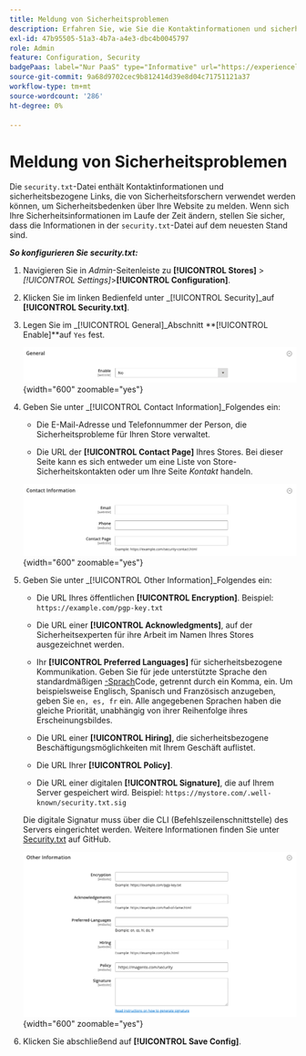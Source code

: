 ```yaml
---
title: Meldung von Sicherheitsproblemen
description: Erfahren Sie, wie Sie die Kontaktinformationen und sicherheitsbezogenen Links konfigurieren, die von Sicherheitsforschern verwendet werden können, um Sicherheitsbedenken bezüglich Ihrer Site zu melden.
exl-id: 47b95505-51a3-4b7a-a4e3-dbc4b0045797
role: Admin
feature: Configuration, Security
badgePaas: label="Nur PaaS" type="Informative" url="https://experienceleague.adobe.com/en/docs/commerce/user-guides/product-solutions" tooltip="Gilt nur für Adobe Commerce in Cloud-Projekten (von Adobe verwaltete PaaS-Infrastruktur) und lokale Projekte."
source-git-commit: 9a68d9702cec9b812414d39e8d04c71751121a37
workflow-type: tm+mt
source-wordcount: '286'
ht-degree: 0%

---
```


# Meldung von Sicherheitsproblemen

Die `security.txt`-Datei enthält Kontaktinformationen und sicherheitsbezogene Links, die von Sicherheitsforschern verwendet werden können, um Sicherheitsbedenken über Ihre Website zu melden. Wenn sich Ihre Sicherheitsinformationen im Laufe der Zeit ändern, stellen Sie sicher, dass die Informationen in der `security.txt`-Datei auf dem neuesten Stand sind.

**_So konfigurieren Sie security.txt:_**

1. Navigieren Sie in _Admin_-Seitenleiste zu **[!UICONTROL Stores]** > _[!UICONTROL Settings]_>**[!UICONTROL Configuration]**.

1. Klicken Sie im linken Bedienfeld unter _[!UICONTROL Security]_auf **[!UICONTROL Security.txt]**.

1. Legen Sie im _[!UICONTROL General]_Abschnitt **[!UICONTROL Enable]**auf `Yes` fest.

   ![Allgemeine Sicherheitskonfiguration](../configuration-reference/security/assets/txt-general.png){width="600" zoomable="yes"}

1. Geben Sie unter _[!UICONTROL Contact Information]_Folgendes ein:

   - Die E-Mail-Adresse und Telefonnummer der Person, die Sicherheitsprobleme für Ihren Store verwaltet.

   - Die URL der **[!UICONTROL Contact Page]** Ihres Stores. Bei dieser Seite kann es sich entweder um eine Liste von Store-Sicherheitskontakten oder um Ihre Seite _Kontakt_ handeln.

   ![Konfiguration der Kontaktinformationen](../configuration-reference/security/assets/txt-contact-info.png){width="600" zoomable="yes"}

1. Geben Sie unter _[!UICONTROL Other Information]_Folgendes ein:

   - Die URL Ihres öffentlichen **[!UICONTROL Encryption]**. Beispiel: `https://example.com/pgp-key.txt`

   - Die URL einer **[!UICONTROL Acknowledgments]**, auf der Sicherheitsexperten für ihre Arbeit im Namen Ihres Stores ausgezeichnet werden.

   - Ihr **[!UICONTROL Preferred Languages]** für sicherheitsbezogene Kommunikation. Geben Sie für jede unterstützte Sprache den standardmäßigen [-Sprach](https://en.wikipedia.org/wiki/List_of_ISO_639-1_codes)Code, getrennt durch ein Komma, ein. Um beispielsweise Englisch, Spanisch und Französisch anzugeben, geben Sie `en, es, fr` ein. Alle angegebenen Sprachen haben die gleiche Priorität, unabhängig von ihrer Reihenfolge ihres Erscheinungsbildes.

   - Die URL einer **[!UICONTROL Hiring]**, die sicherheitsbezogene Beschäftigungsmöglichkeiten mit Ihrem Geschäft auflistet.

   - Die URL Ihrer **[!UICONTROL Policy]**.

   - Die URL einer digitalen **[!UICONTROL Signature]**, die auf Ihrem Server gespeichert wird. Beispiel: `https://mystore.com/.well-known/security.txt.sig`

   Die digitale Signatur muss über die CLI (Befehlszeilenschnittstelle) des Servers eingerichtet werden. Weitere Informationen finden Sie unter [Security.txt](https://github.com/magento/security-package/blob/1.0-develop/Securitytxt/README.md) auf GitHub.

   ![Weitere Informationen](../configuration-reference/security/assets/txt-other-info.png){width="600" zoomable="yes"}

1. Klicken Sie abschließend auf **[!UICONTROL Save Config]**.
